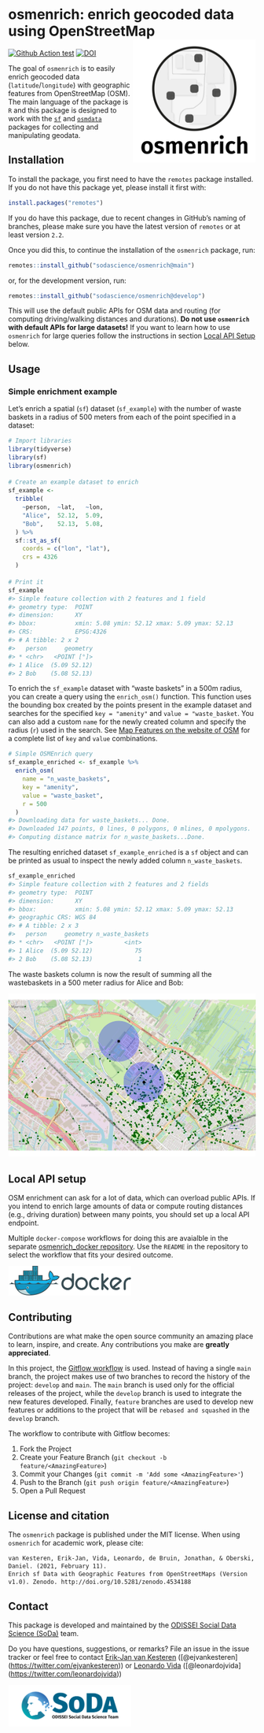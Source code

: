 
<!-- README.md is generated from README.Rmd-->

<!-- <p align="center"> -->

<!--   <img src="man/figures/logo.png" alt="osmenrich logo" width="250"></img> -->

<!-- </p> -->

# osmenrich: enrich geocoded data using OpenStreetMap <img src="man/figures/logo.png" alt="osmenrich logo" width="250" align="right" />

<!-- badges: start -->

[![Github Action
test](https://github.com/sodascience/osmenrich/workflows/R-CMD-check/badge.svg)](https://github.com/sodascience/osmenrich/actions)
[![DOI](https://zenodo.org/badge/337555188.svg)](https://zenodo.org/badge/latestdoi/337555188)
<!-- badges: end -->

The goal of `osmenrich` is to easily enrich geocoded data
(`latitude`/`longitude`) with geographic features from OpenStreetMap
(OSM). The main language of the package is `R` and this package is
designed to work with the [`sf`](https://r-spatial.github.io/sf/) and
[`osmdata`](https://cran.r-project.org/web/packages/osmdata/vignettes/osmdata.html)
packages for collecting and manipulating geodata.

## Installation

To install the package, you first need to have the `remotes` package
installed. If you do not have this package yet, please install it first
with:

``` r
install.packages("remotes")
```

If you do have this package, due to recent changes in GitHub’s naming of
branches, please make sure you have the latest version of `remotes` or
at least version `2.2`.

Once you did this, to continue the installation of the `osmenrich`
package, run:

``` r
remotes::install_github("sodascience/osmenrich@main")
```

or, for the development version, run:

``` r
remotes::install_github("sodascience/osmenrich@develop")
```

This will use the default public APIs for OSM data and routing (for
computing driving/walking distances and durations). **Do not use
`osmenrich` with default APIs for large datasets\!** If you want to
learn how to use `osmenrich` for large queries follow the instructions
in section [Local API Setup](#local-api-setup) below.

## Usage

### Simple enrichment example

Let’s enrich a spatial (`sf`) dataset (`sf_example`) with the number of
waste baskets in a radius of 500 meters from each of the point specified
in a dataset:

``` r
# Import libraries
library(tidyverse)
library(sf)
library(osmenrich)

# Create an example dataset to enrich
sf_example <-
  tribble(
    ~person,  ~lat,   ~lon,
    "Alice",  52.12,  5.09,
    "Bob",    52.13,  5.08,
  ) %>%
  sf::st_as_sf(
    coords = c("lon", "lat"),
    crs = 4326
  )

# Print it
sf_example
#> Simple feature collection with 2 features and 1 field
#> geometry type:  POINT
#> dimension:      XY
#> bbox:           xmin: 5.08 ymin: 52.12 xmax: 5.09 ymax: 52.13
#> CRS:            EPSG:4326
#> # A tibble: 2 x 2
#>   person     geometry
#> * <chr>   <POINT [°]>
#> 1 Alice  (5.09 52.12)
#> 2 Bob    (5.08 52.13)
```

To enrich the `sf_example` dataset with “waste baskets” in a 500m
radius, you can create a query using the `enrich_osm()` function. This
function uses the bounding box created by the points present in the
example dataset and searches for the specified `key = "amenity"` and
`value = "waste_basket`. You can also add a custom `name` for the newly
created column and specify the radius (`r`) used in the search. See [Map
Features on the website of
OSM](https://wiki.openstreetmap.org/wiki/Map_features) for a complete
list of `key` and `value` combinations.

``` r
# Simple OSMEnrich query
sf_example_enriched <- sf_example %>%
  enrich_osm(
    name = "n_waste_baskets",
    key = "amenity",
    value = "waste_basket",
    r = 500
  )
#> Downloading data for waste_baskets... Done.
#> Downloaded 147 points, 0 lines, 0 polygons, 0 mlines, 0 mpolygons.
#> Computing distance matrix for n_waste_baskets...Done.
```

The resulting enriched dataset `sf_example_enriched` is a `sf` object
and can be printed as usual to inspect the newly added column
`n_waste_baskets`.

``` r
sf_example_enriched
#> Simple feature collection with 2 features and 2 fields
#> geometry type:  POINT
#> dimension:      XY
#> bbox:           xmin: 5.08 ymin: 52.12 xmax: 5.09 ymax: 52.13
#> geographic CRS: WGS 84
#> # A tibble: 2 x 3
#>   person     geometry n_waste_baskets
#> * <chr>   <POINT [°]>         <int>
#> 1 Alice  (5.09 52.12)            75
#> 2 Bob    (5.08 52.13)             1
```

The waste baskets column is now the result of summing all the
wastebaskets in a 500 meter radius for Alice and Bob:

![](man/figures/example_wastebaskets_r500.png)

## Local API setup

OSM enrichment can ask for a lot of data, which can overload public
APIs. If you intend to enrich large amounts of data or compute routing
distances (e.g., driving duration) between many points, you should set
up a local API endpoint.

Multiple `docker-compose` workflows for doing this are avaialble in the
separate [osmenrich\_docker
repository](https://github.com/sodascience/osmenrich_docker). Use the
`README` in the repository to select the workflow that fits your desired
outcome.

<img src="man/figures/docker.png" alt="Docker logo" width="250px"/>

<!-- CONTRIBUTING -->

## Contributing

Contributions are what make the open source community an amazing place
to learn, inspire, and create. Any contributions you make are **greatly
appreciated**.

In this project, the [Gitflow
workflow](https://nvie.com/posts/a-successful-git-branching-model/) is
used. Instead of having a single `main` branch, the project makes use of
two branches to record the history of the project: `develop` and `main`.
The `main` branch is used only for the official releases of the project,
while the `develop` branch is used to integrate the new features
developed. Finally, `feature` branches are used to develop new features
or additions to the project that will be `rebased and squashed` in the
`develop` branch.

The workflow to contribute with Gitflow becomes:

1.  Fork the Project
2.  Create your Feature Branch (`git checkout -b
    feature/<AmazingFeature>`)
3.  Commit your Changes (`git commit -m 'Add some <AmazingFeature>'`)
4.  Push to the Branch (`git push origin feature/<AmazingFeature>`)
5.  Open a Pull Request

## License and citation

The `osmenrich` package is published under the MIT license. When using
`osmenrich` for academic work, please cite:

    van Kesteren, Erik-Jan, Vida, Leonardo, de Bruin, Jonathan, & Oberski, Daniel. (2021, February 11).
    Enrich sf Data with Geographic Features from OpenStreetMaps (Version v1.0). Zenodo. http://doi.org/10.5281/zenodo.4534188

<!-- CONTACT -->

## Contact

This package is developed and maintained by the [ODISSEI Social Data
Science (SoDa)](https://odissei-data.nl/nl/soda/) team.

Do you have questions, suggestions, or remarks? File an issue in the
issue tracker or feel free to contact [Erik-Jan van
Kesteren](https://github.com/vankesteren)
(\[@ejvankesteren\](<https://twitter.com/ejvankesteren>)) or [Leonardo
Vida](https://github.com/leonardovida)
(\[@leonardojvida\](<https://twitter.com/leonardojvida>))

<img src="man/figures/word_colour-l.png" alt="SoDa logo" width="250px"/>
